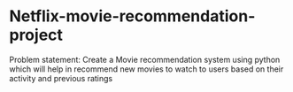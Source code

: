 # Netflix-movie-recommendation-project

Problem statement:
Create a Movie recommendation system using python which will help in recommend new movies to watch to users based on their activity and previous ratings
